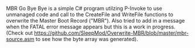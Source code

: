MBR Go Bye Bye is a simple C# program utilzing P-Invoke to use unmanaged code and call to the CreateFile and WriteFile functions to overwrite the Master Boot Record ("MBR"). Also tried to add in a message when the FATAL error message appears but this is a work in progress. (Check out https://github.com/SleepMod/Overwrite-MBR/blob/master/mbr-source.asm to see how the byte array was generated).
